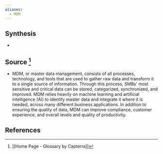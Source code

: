 ```yaml
---
aliases:
  - MDM
---
```

## Synthesis
- 
## Source [^1]
- MDM, or master data management, consists of all processes, technology, and tools that are used to gather raw data and transform it to a single source of information. Through this process, SMBs' most sensitive and critical data can be stored, categorized, synchronized, and improved. MDM relies heavily on machine learning and artificial intelligence (AI) to identify master data and integrate it where it is needed, across many different business applications. In addition to ensuring the quality of data, MDM can improve compliance, customer experience, and overall levels and quality of productivity.
## References

[^1]: [[Home Page - Glossary by Capterra]]